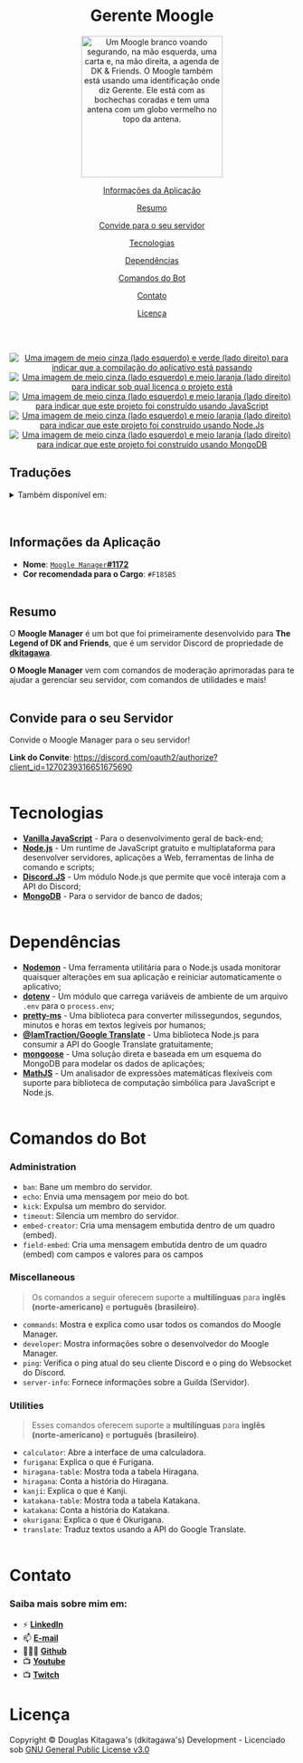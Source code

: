 <h1 align="center">
    Gerente Moogle
    <br />
</h1>

<p align=center>
<img src="https://i.imgur.com/zhNQNG8.png" width="250px" alt="Um Moogle branco voando segurando, na mão esquerda, uma carta e, na mão direita, a agenda de DK & Friends. O Moogle também está usando uma identificação onde diz Gerente. Ele está com as bochechas coradas e tem uma antena com um globo vermelho no topo da antena." loading="lazy" />
</p>

<a href="#informações-da-aplicação"><p align="center">Informações da Aplicação</p></a>
<a href="#resumo"><p align="center">Resumo</p></a>
<a href="#convide-para-o-seu-servidor"><p align="center">Convide para o seu servidor</p></a>
<a href="#tecnologias"><p align="center">Tecnologias</p></a>
<a href="#dependencies"><p align="center">Dependências</p></a>
<a href="#comandos-do-bot"><p align="center">Comandos do Bot</p></a>
<a href="#contato"><p align="center">Contato</p></a>
<a href="#licença"><p align="center">Licença</p></a>

<br /><br />

<p align="center">
  <a href="#" title="Aplicação Funcionando"><img src="https://img.shields.io/badge/build-passing-brightgreen" alt="Uma imagem de meio cinza (lado esquerdo) e verde (lado direito) para indicar que a compilação do aplicativo está passando"></a>
  <a href="https://github.com/sdkitagawa/moogle_manager?tab=GPL-3.0-1-ov-file" title="LICENSE"><img src="https://camo.githubusercontent.com/a40de0257320518fb90f63064c57e70bc026d492b258b4ea42ec58f1e5f2279c/68747470733a2f2f696d672e736869656c64732e696f2f6769746875622f6c6963656e73652f72617468656e612f72617468656e612e737667" alt="Uma imagem de meio cinza (lado esquerdo) e meio laranja (lado direito) para indicar sob qual licença o projeto está"></a>
  <a href="https://www.javascript.com/" title="Ir para a página inicial do JavaScript"><img src="https://img.shields.io/badge/Made_with-JavaScript-yellow?logo=javascript&logoColor=white" alt="Uma imagem de meio cinza (lado esquerdo) e meio laranja (lado direito) para indicar que este projeto foi construído usando JavaScript"></a>
  <a href="https://nodejs.org" title="Ir para a página inicial do Node.js"><img src="https://img.shields.io/badge/Node.js-%3E=18-green?logo=node.js&logoColor=white" alt="Uma imagem de meio cinza (lado esquerdo) e meio laranja (lado direito) para indicar que este projeto foi construído usando Node.Js"></a>
  <a href="https://www.mongodb.com/" title="Ir para a página inicial do MongoDB"><img src="https://img.shields.io/badge/MongoDB-green?logo=mongodb&logoColor=white" alt="Uma imagem de meio cinza (lado esquerdo) e meio laranja (lado direito) para indicar que este projeto foi construído usando MongoDB"></a>
</p>

Traduções
---
<details>
<summary>Também disponível em:</summary>

- [Inglês](./README.md)
- [Espanhol](./README-es.md)
- [Português](./README-pt-br.md)
- [Japonês](./README-jp.md)
</details>
<br /><br />


## Informações da Aplicação
- **Nome**: [`Moogle Manager`**#1172**](https://discord.com/users/1221986587399815198/)
- **Cor recomendada para o Cargo**: `#F185B5`
<br /><br />

## Resumo
O **Moogle Manager** é um bot que foi primeiramente desenvolvido para **The Legend of DK and Friends**, que é um servidor Discord de propriedade de **[dkitagawa](https://discord.com/users/737103505663328356/)**.

**O Moogle Manager** vem com comandos de moderação aprimoradas para te ajudar a gerenciar seu servidor, com comandos de utilidades e mais!
<br /><br />

## Convide para o seu Servidor
Convide o Moogle Manager para o seu servidor!

**Link do Convite**: https://discord.com/oauth2/authorize?client_id=1270239316651675690
<br /><br />

# Tecnologias
- [**Vanilla JavaScript**](https://developer.mozilla.org/en-US/docs/Web/JavaScript) - Para o desenvolvimento geral de back-end;
- [**Node.js**]() - Um runtime de JavaScript gratuito e multiplataforma para desenvolver servidores, aplicações a Web, ferramentas de linha de comando e scripts;
- [**Discord.JS**](https://discord.js.org/) - Um módulo Node.js que permite que você interaja com a API do Discord;
- [**MongoDB**](https://www.mongodb.com/company/what-is-mongodb) - Para o servidor de banco de dados;
<br /><br />

# Dependências
- [**Nodemon**](https://nodemon.io/) - Uma ferramenta utilitária para o Node.js usada monitorar quaisquer alterações em sua aplicação e reiniciar automaticamente o aplicativo;
- [**dotenv**](https://www.npmjs.com/package/dotenv) - Um módulo que carrega variáveis de ambiente de um arquivo `.env` para o `process.env`;
- [**pretty-ms**](https://www.npmjs.com/package/pretty-ms) - Uma biblioteca para converter milissegundos, segundos, minutos e horas em textos legíveis por humanos;
- [**@IamTraction/Google Translate**](https://www.npmjs.com/package/@iamtraction/google-translate) - Uma biblioteca Node.js para consumir a API do Google Translate gratuitamente;
- [**mongoose**](https://mongoosejs.com/) - Uma solução direta e baseada em um esquema do MongoDB para modelar os dados de aplicações;
- [**MathJS**](https://mathjs.org/) - Um analisador de expressões matemáticas flexíveis com suporte para biblioteca de computação simbólica para JavaScript e Node.js.
<br /><br />

# Comandos do Bot

### Administration
- `ban`: Bane um membro do servidor.
- `echo`: Envia uma mensagem por meio do bot.
- `kick`: Expulsa um membro do servidor.
- `timeout`: Silencia um membro do servidor.
- `embed-creator`: Cria uma mensagem embutida dentro de um quadro (embed).
- `field-embed`: Cria uma mensagem embutida dentro de um quadro (embed) com campos e valores para os campos

### Miscellaneous
> Os comandos a seguir oferecem suporte a **multilínguas** para **inglês (norte-americano)** e **português (brasileiro)**.
- `commands`: Mostra e explica como usar todos os comandos do Moogle Manager.
- `developer`: Mostra informações sobre o desenvolvedor do Moogle Manager.
- `ping`: Verifica o ping atual do seu cliente Discord e o ping do Websocket do Discord.
- `server-info`: Fornece informações sobre a Guilda (Servidor).

### Utilities
> Esses comandos oferecem suporte a **multilínguas** para **inglês (norte-americano)** e **português (brasileiro)**.
- `calculator`: Abre a interface de uma calculadora.
- `furigana`: Explica o que é Furigana.
- `hiragana-table`: Mostra toda a tabela Hiragana.
- `hiragana`: Conta a história do Hiragana.
- `kanji`: Explica o que é Kanji.
- `katakana-table`: Mostra toda a tabela Katakana.
- `katakana`: Conta a história do Katakana.
- `okurigana`: Explica o que é Okurigana.
- `translate`: Traduz textos usando a API do Google Translate.
<br /><br />

# Contato
### **Saiba mais sobre mim em:**
- ⚡ [**LinkedIn**](https://linkedin.com/in/douglas-kitagawa/)
- 📫 [**E-mail**](mailto:douglaskitagawa@proton.me)
- 👨🏻‍💻 [**Github**](https://github.com/sdkitagawa)
- 📺 [**Youtube**](https://www.youtube.com/@dkitagawa)
- 📺 [**Twitch**](https://www.twitch.tv/kitbitdots)

# Licença
Copyright © Douglas Kitagawa's (dkitagawa's) Development - Licenciado sob [GNU General Public License v3.0](../../LICENSE.bib)
